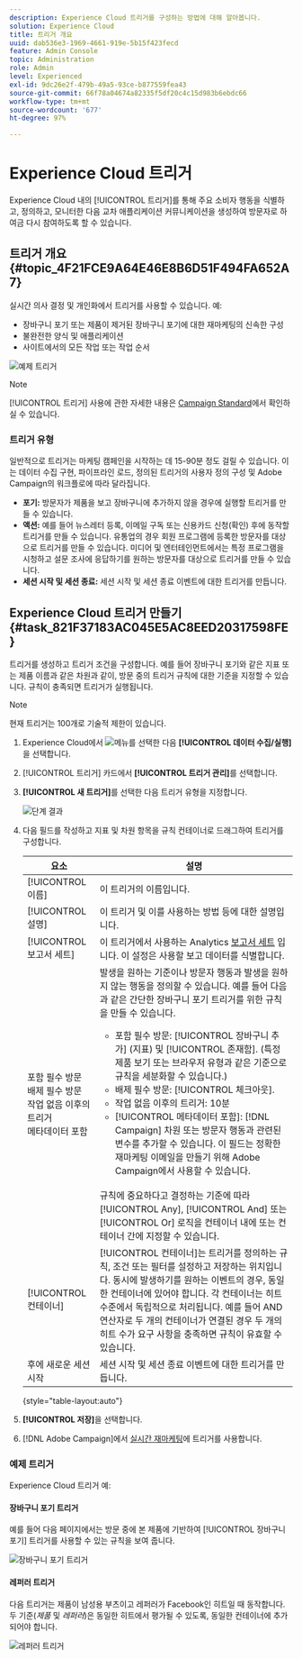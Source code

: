 ```yaml
---
description: Experience Cloud 트리거를 구성하는 방법에 대해 알아봅니다.
solution: Experience Cloud
title: 트리거 개요
uuid: dab536e3-1969-4661-919e-5b15f423fecd
feature: Admin Console
topic: Administration
role: Admin
level: Experienced
exl-id: 9dc26e2f-479b-49a5-93ce-b877559fea43
source-git-commit: 66f78a04674a82335f5df20c4c15d983b6ebdc66
workflow-type: tm+mt
source-wordcount: '677'
ht-degree: 97%

---
```


# Experience Cloud 트리거

Experience Cloud 내의 [!UICONTROL 트리거]를 통해 주요 소비자 행동을 식별하고, 정의하고, 모니터한 다음 교차 애플리케이션 커뮤니케이션을 생성하여 방문자로 하여금 다시 참여하도록 할 수 있습니다.

## 트리거 개요 {#topic_4F21FCE9A64E46E8B6D51F494FA652A7}

실시간 의사 결정 및 개인화에서 트리거를 사용할 수 있습니다. 예:

* 장바구니 포기 또는 제품이 제거된 장바구니 포기에 대한 재마케팅의 신속한 구성
* 불완전한 양식 및 애플리케이션
* 사이트에서의 모든 작업 또는 작업 순서

![예제 트리거](../assets/trigger-abandonment-2.png)

>[!NOTE]
>
>[!UICONTROL 트리거] 사용에 관한 자세한 내용은 [Campaign Standard](https://experienceleague.adobe.com/docs/campaign-standard/using/integrating-with-adobe-cloud/working-with-campaign-and-triggers/using-triggers-in-campaign.html)에서 확인하실 수 있습니다.

### 트리거 유형

일반적으로 트리거는 마케팅 캠페인을 시작하는 데 15-90분 정도 걸릴 수 있습니다. 이는 데이터 수집 구현, 파이프라인 로드, 정의된 트리거의 사용자 정의 구성 및 Adobe Campaign의 워크플로에 따라 달라집니다.

* **포기:** 방문자가 제품을 보고 장바구니에 추가하지 않을 경우에 실행할 트리거를 만들 수 있습니다.
* **액션:** 예를 들어 뉴스레터 등록, 이메일 구독 또는 신용카드 신청(확인) 후에 동작할 트리거를 만들 수 있습니다. 유통업의 경우 회원 프로그램에 등록한 방문자를 대상으로 트리거를 만들 수 있습니다. 미디어 및 엔터테인먼트에서는 특정 프로그램을 시청하고 설문 조사에 응답하기를 원하는 방문자를 대상으로 트리거를 만들 수 있습니다.
* **세션 시작 및 세션 종료:** 세션 시작 및 세션 종료 이벤트에 대한 트리거를 만듭니다.

## Experience Cloud 트리거 만들기 {#task_821F37183AC045E5AC8EED20317598FE}

트리거를 생성하고 트리거 조건을 구성합니다. 예를 들어 장바구니 포기와 같은 지표 또는 제품 이름과 같은 차원과 같이, 방문 중의 트리거 규칙에 대한 기준을 지정할 수 있습니다. 규칙이 충족되면 트리거가 실행됩니다.

>[!NOTE]
>
>현재 트리거는 100개로 기술적 제한이 있습니다.

1. Experience Cloud에서 ![메뉴](../assets/menu-icon.png)를 선택한 다음 **[!UICONTROL 데이터 수집/실행]**&#x200B;을 선택합니다.
2. [!UICONTROL 트리거] 카드에서 **[!UICONTROL 트리거 관리]**&#x200B;를 선택합니다.
3. **[!UICONTROL 새 트리거]**&#x200B;를 선택한 다음 트리거 유형을 지정합니다.

   ![단계 결과](../assets/add-trigger.png)

4. 다음 필드를 작성하고 지표 및 차원 항목을 규칙 컨테이너로 드래그하여 트리거를 구성합니다.

   | 요소 | 설명 |
   |--- |--- |
   | [!UICONTROL 이름] | 이 트리거의 이름입니다. |
   | [!UICONTROL 설명] | 이 트리거 및 이를 사용하는 방법 등에 대한 설명입니다. |
   | [!UICONTROL 보고서 세트] | 이 트리거에서 사용하는 Analytics [보고서 세트](https://experienceleague.adobe.com/docs/analytics/admin/manage-report-suites/report-suites-admin.html?lang=ko-KR) 입니다. 이 설정은 사용할 보고 데이터를 식별합니다. |
   | 포함 필수 방문<br>배제 필수 방문<br>작업 없음 이후의 트리거<br>메타데이터 포함 | 발생을 원하는 기준이나 방문자 행동과 발생을 원하지 않는 행동을 정의할 수 있습니다. 예를 들어 다음과 같은 간단한 장바구니 포기 트리거를 위한 규칙을 만들 수 있습니다.<ul><li>포함 필수 방문: [!UICONTROL 장바구니 추가] (지표) 및  [!UICONTROL 존재함]. (특정 제품 보기 또는 브라우저 유형과 같은 기준으로 규칙을 세분화할 수 있습니다.)</li><li>배제 필수 방문:  [!UICONTROL 체크아웃].</li><li>작업 없음 이후의 트리거: 10분</li><li>[!UICONTROL 메타데이터 포함]: [!DNL Campaign] 차원 또는 방문자 행동과 관련된 변수를 추가할 수 있습니다. 이 필드는 정확한 재마케팅 이메일을 만들기 위해 Adobe Campaign에서 사용할 수 있습니다.</li></ul><br>규칙에 중요하다고 결정하는 기준에 따라  [!UICONTROL Any],  [!UICONTROL And] 또는  [!UICONTROL Or] 로직을 컨테이너 내에 또는 컨테이너 간에 지정할 수 있습니다. |
   | [!UICONTROL 컨테이너] | [!UICONTROL 컨테이너]는 트리거를 정의하는 규칙, 조건 또는 필터를 설정하고 저장하는 위치입니다. 동시에 발생하기를 원하는 이벤트의 경우, 동일한 컨테이너에 있어야 합니다. 각 컨테이너는 히트 수준에서 독립적으로 처리됩니다. 예를 들어 AND 연산자로 두 개의 컨테이너가 연결된 경우 두 개의 히트 수가 요구 사항을 충족하면 규칙이 유효할 수 있습니다. |
   | 후에 새로운 세션 시작 | 세션 시작 및 세션 종료 이벤트에 대한 트리거를 만듭니다. |

   {style="table-layout:auto"}

5. **[!UICONTROL 저장]**&#x200B;을 선택합니다.
6. [!DNL Adobe Campaign]에서 [실시간 재마케팅](https://experienceleague.adobe.com/docs/campaign-standard/using/integrating-with-adobe-cloud/working-with-campaign-and-triggers/about-adobe-experience-cloud-triggers.html)에 트리거를 사용합니다.

### 예제 트리거

Experience Cloud 트리거 예:

#### 장바구니 포기 트리거

예를 들어 다음 페이지에서는 방문 중에 본 제품에 기반하여 [!UICONTROL 장바구니 포기] 트리거를 사용할 수 있는 규칙을 보여 줍니다.

![장바구니 포기 트리거](../assets/abandonment-trigger.png)

#### 레퍼러 트리거

다음 트리거는 제품이 남성용 부츠이고 레퍼러가 Facebook인 히트일 때 동작합니다. 두 기준(*제품* 및 *레퍼러*)은 동일한 히트에서 평가될 수 있도록, 동일한 컨테이너에 추가되어야 합니다.

![레퍼러 트리거](../assets/fb-boots-promo.png)
